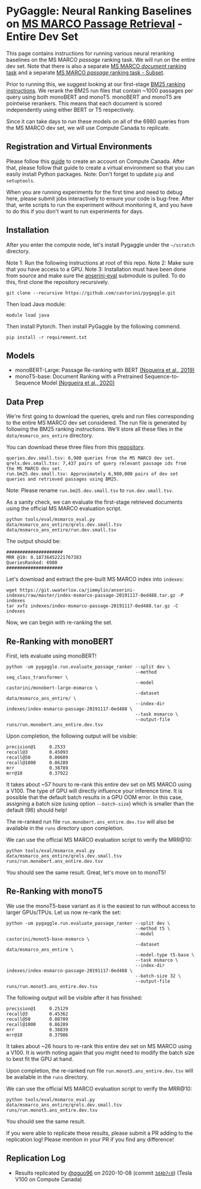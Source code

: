 # PyGaggle: Neural Ranking Baselines on [MS MARCO Passage Retrieval](https://github.com/microsoft/MSMARCO-Passage-Ranking) - Entire Dev Set

This page contains instructions for running various neural reranking baselines on the MS MARCO *passage* ranking task. We will run on the entire dev set. 
Note that there is also a separate [MS MARCO *document* ranking task](https://github.com/castorini/anserini/blob/master/docs/experiments-msmarco-doc.md) and a separate [MS MARCO *passage* ranking task - Subset](https://github.com/castorini/anserini/blob/master/docs/experiments-msmarco-passage-subset.md).

Prior to running this, we suggest looking at our first-stage [BM25 ranking instructions](https://github.com/castorini/anserini/blob/master/docs/experiments-msmarco-passage.md).
We rerank the BM25 run files that contain ~1000 passages per query using both monoBERT and monoT5.
monoBERT and monoT5 are pointwise rerankers. This means that each document is scored independently using either BERT or T5 respectively.

Since it can take days to run these models on all of the 6980 queries from the MS MARCO dev set, we will use Compute Canada to replicate.

## Registration and Virtual Environments

Please follow this [guide](https://github.com/castorini/onboarding/blob/master/docs/cc-guide.md) to create an account on Compute Canada.
After that, please follow that guide to create a virtual environment so that you can easily install Python packages.
Note: Don't forget to update `pip` and `setuptools`.

When you are running experiments for the first time and need to debug here, please submit jobs interactively to ensure your code is bug-free.
After that, write scripts to run the experiment without monitoring it, and you have to do this if you don't want to run experiments for days. 

## Installation

After you enter the compute node, let's install Pygaggle under the `~/scratch` directory.

Note 1: Run the following instructions at root of this repo.
Note 2: Make sure that you have access to a GPU.
Note 3: Installation must have been done from source and make sure the [anserini-eval](https://github.com/castorini/anserini-eval) submodule is pulled. 
To do this, first clone the repository recursively.

```
git clone --recursive https://github.com/castorini/pygaggle.git
```
Then load Java module:
```
module load java
```
Then install Pytorch.
Then install PyGaggle by the following commend.
```
pip install -r requirement.txt
```

## Models

+ monoBERT-Large: Passage Re-ranking with BERT [(Nogueira et al., 2019)](https://arxiv.org/pdf/1901.04085.pdf)
+ monoT5-base: Document Ranking with a Pretrained Sequence-to-Sequence Model [(Nogueira et al., 2020)](https://arxiv.org/pdf/2003.06713.pdf)

## Data Prep

We're first going to download the queries, qrels and run files corresponding to the entire MS MARCO dev set considered. The run file is generated by following the BM25 ranking instructions. We'll store all these files in the `data/msmarco_ans_entire` directory.

You can download these three files from this [repository](https://github.com/castorini/duobert).
```
queries.dev.small.tsv: 6,980 queries from the MS MARCO dev set.
qrels.dev.small.tsv: 7,437 pairs of query relevant passage ids from the MS MARCO dev set.
run.bm25.dev.small.tsv: Approximately 6,980,000 pairs of dev set queries and retrieved passages using BM25.
```
Note: Please rename `run.bm25.dev.small.tsv` to `run.dev.small.tsv`.

As a sanity check, we can evaluate the first-stage retrieved documents using the official MS MARCO evaluation script.

```
python tools/eval/msmarco_eval.py data/msmarco_ans_entire/qrels.dev.small.tsv data/msmarco_ans_entire/run.dev.small.tsv
```

The output should be:

```
#####################
MRR @10: 0.18736452221767383
QueriesRanked: 6980
#####################
```

Let's download and extract the pre-built MS MARCO index into `indexes`:

```
wget https://git.uwaterloo.ca/jimmylin/anserini-indexes/raw/master/index-msmarco-passage-20191117-0ed488.tar.gz -P indexes
tar xvfz indexes/index-msmarco-passage-20191117-0ed488.tar.gz -C indexes
```

Now, we can begin with re-ranking the set.

## Re-Ranking with monoBERT

First, lets evaluate using monoBERT!

```
python -um pygaggle.run.evaluate_passage_ranker --split dev \
                                                --method seq_class_transformer \
                                                --model castorini/monobert-large-msmarco \
                                                --dataset data/msmarco_ans_entire/ \
                                                --index-dir indexes/index-msmarco-passage-20191117-0ed488 \
                                                --task msmarco \
                                                --output-file runs/run.monobert.ans_entire.dev.tsv
```

Upon completion, the following output will be visible:

```
precision@1     0.2533
recall@3        0.45093
recall@50       0.80609
recall@1000     0.86289
mrr             0.38789
mrr@10          0.37922
```

It takes about ~57 hours to re-rank this entire dev set on MS MARCO using a V100. 
The type of GPU will directly influence your inference time. 
It is possible that the default batch results in a GPU OOM error.
In this case, assigning a batch size (using option `--batch-size`) which is smaller than the default (96) should help!

The re-ranked run file `run.monobert.ans_entire.dev.tsv` will also be available in the `runs` directory upon completion.

We can use the official MS MARCO evaluation script to verify the MRR@10:

```
python tools/eval/msmarco_eval.py data/msmarco_ans_entire/qrels.dev.small.tsv runs/run.monobert.ans_entire.dev.tsv
```

You should see the same result. Great, let's move on to monoT5!

## Re-Ranking with monoT5

We use the monoT5-base variant as it is the easiest to run without access to larger GPUs/TPUs. Let us now re-rank the set:

```
python -um pygaggle.run.evaluate_passage_ranker --split dev \
                                                --method t5 \
                                                --model castorini/monot5-base-msmarco \
                                                --dataset data/msmarco_ans_entire \
                                                --model-type t5-base \
                                                --task msmarco \
                                                --index-dir indexes/index-msmarco-passage-20191117-0ed488 \
                                                --batch-size 32 \
                                                --output-file runs/run.monot5.ans_entire.dev.tsv
```

The following output will be visible after it has finished:

```
precision@1     0.25129
recall@3        0.45362
recall@50       0.80709
recall@1000     0.86289
mrr             0.38839
mrr@10          0.37986
```

It takes about ~26 hours to re-rank this entire dev set on MS MARCO using a V100. 
It is worth noting again that you might need to modify the batch size to best fit the GPU at hand.

Upon completion, the re-ranked run file `run.monot5.ans_entire.dev.tsv` will be available in the `runs` directory.

We can use the official MS MARCO evaluation script to verify the MRR@10:

```
python tools/eval/msmarco_eval.py data/msmarco_ans_entire/qrels.dev.small.tsv runs/run.monot5.ans_entire.dev.tsv
```

You should see the same result.

If you were able to replicate these results, please submit a PR adding to the replication log!
Please mention in your PR if you find any difference!


## Replication Log

+ Results replicated by [@qguo96](https://github.com/qguo96) on 2020-10-08 (commit [`3d4b7c0`](https://github.com/castorini/pygaggle/commit/3d4b7c0a51b5b26e5d39da7c7b9c0cec8e633950)) (Tesla V100 on Compute Canada)

